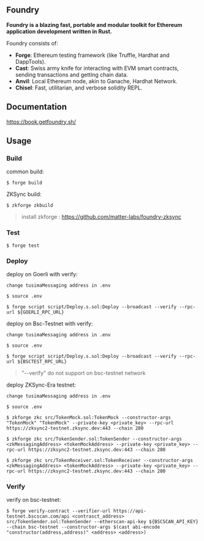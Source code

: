 <!--
 * @Description: 
 * @Author: zyq
 * @Date: 2023-10-26 20:01:57
 * @LastEditTime: 2023-10-27 18:37:50
 * @LastEditors: zyq
 * @Reference: 
-->
## Foundry

**Foundry is a blazing fast, portable and modular toolkit for Ethereum application development written in Rust.**

Foundry consists of:

-   **Forge**: Ethereum testing framework (like Truffle, Hardhat and DappTools).
-   **Cast**: Swiss army knife for interacting with EVM smart contracts, sending transactions and getting chain data.
-   **Anvil**: Local Ethereum node, akin to Ganache, Hardhat Network.
-   **Chisel**: Fast, utilitarian, and verbose solidity REPL.

## Documentation

https://book.getfoundry.sh/

## Usage

### Build

common build:
```shell
$ forge build
```

ZKSync build:
```shell
$ zkforge zkbuild
```
> install zkforge : https://github.com/matter-labs/foundry-zksync

### Test

```shell
$ forge test
```

### Deploy
deploy on Goerli with verify:

```shell
change tusimaMessaging address in .env

$ source .env

$ forge script script/Deploy.s.sol:Deploy --broadcast --verify --rpc-url ${GOERLI_RPC_URL}
```

deploy on Bsc-Testnet with verify:
```shell
change tusimaMessaging address in .env

$ source .env

$ forge script script/Deploy.s.sol:Deploy --broadcast --verify --rpc-url ${BSCTEST_RPC_URL}
```
> "--verify" do not support on bsc-testnet network

deploy ZKSync-Era testnet:
```shell
change tusimaMessaging address in .env

$ source .env

$ zkforge zkc src/TokenMock.sol:TokenMock --constructor-args "TokenMock" "TokenMock" --private-key <private_key> --rpc-url https://zksync2-testnet.zksync.dev:443 --chain 280

$ zkforge zkc src/TokenSender.sol:TokenSender --constructor-args <zkMessagingAddress> <tokenMockAddress> --private-key <private_key> --rpc-url https://zksync2-testnet.zksync.dev:443 --chain 280

$ zkforge zkc src/TokenReceiver.sol:TokenReceiver --constructor-args <zkMessagingAddress> <tokenMockAddress> --private-key <private_key> --rpc-url https://zksync2-testnet.zksync.dev:443 --chain 280
```

### Verify
verify on bsc-testnet:
```shell
$ forge verify-contract --verifier-url https://api-testnet.bscscan.com/api <contrasct_address> src/TokenSender.sol:TokenSender --etherscan-api-key ${BSCSCAN_API_KEY} --chain bsc-testnet --constructor-args $(cast abi-encode "constructor(address,address)" <address> <address>)
```

